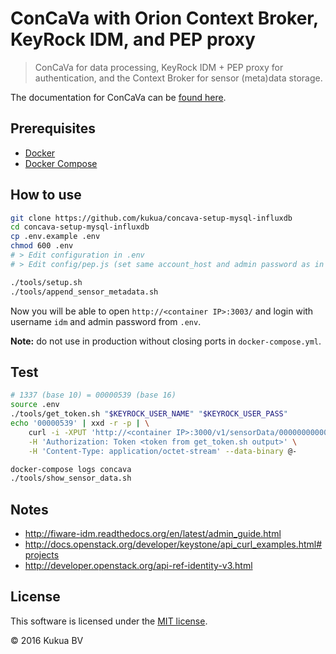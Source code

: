 # ConCaVa with Orion Context Broker, KeyRock IDM, and PEP proxy

> ConCaVa for data processing, KeyRock IDM + PEP proxy for authentication, and the Context Broker for sensor (meta)data storage.

The documentation for ConCaVa can be [found here](http://kukua.github.io/concava/latest/).

## Prerequisites

- [Docker](https://docs.docker.com/engine/installation/)
- [Docker Compose](https://docs.docker.com/compose/install/)

## How to use

```bash
git clone https://github.com/kukua/concava-setup-mysql-influxdb
cd concava-setup-mysql-influxdb
cp .env.example .env
chmod 600 .env
# > Edit configuration in .env
# > Edit config/pep.js (set same account_host and admin password as in .env)

./tools/setup.sh
./tools/append_sensor_metadata.sh
```

Now you will be able to open `http://<container IP>:3003/` and login with username `idm` and admin password from `.env`.

__Note:__ do not use in production without closing ports in `docker-compose.yml`.

## Test

```bash
# 1337 (base 10) = 00000539 (base 16)
source .env
./tools/get_token.sh "$KEYROCK_USER_NAME" "$KEYROCK_USER_PASS"
echo '00000539' | xxd -r -p | \
	curl -i -XPUT 'http://<container IP>:3000/v1/sensorData/0000000000000001' \
	-H 'Authorization: Token <token from get_token.sh output>' \
	-H 'Content-Type: application/octet-stream' --data-binary @-

docker-compose logs concava
./tools/show_sensor_data.sh
```

<!--
## Todo
- [x] Automate setup process
- [x] Put KeyRock IDM user info in `.env`
- [x] Read KeyRock IDM user info from `.env` in `./tools/create_user.sh`
- [ ] Create script that syncs `.env` with config files. So that editing `config/pep.js` and `config/settings.py` is no longer necessary
- [ ] Fix PEP authentication check in `tools/setup.py` (it sometimes outputs 'Proxy Auth-token:  undefined')
-->

## Notes

- http://fiware-idm.readthedocs.org/en/latest/admin_guide.html
- http://docs.openstack.org/developer/keystone/api_curl_examples.html#projects
- http://developer.openstack.org/api-ref-identity-v3.html

## License

This software is licensed under the [MIT license](https://github.com/kukua/concava-setup-context-broker/blob/master/LICENSE).

© 2016 Kukua BV
